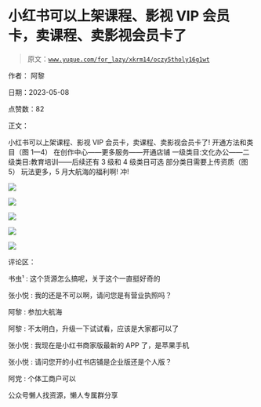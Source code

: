 # 小红书可以上架课程、影视 VIP 会员卡，卖课程、卖影视会员卡了

> 原文：[`www.yuque.com/for_lazy/xkrm14/oczy5tholy16g1wt`](https://www.yuque.com/for_lazy/xkrm14/oczy5tholy16g1wt)

作者： 阿黎

日期：2023-05-08

点赞数：82

正文：

小红书可以上架课程、影视 VIP 会员卡，卖课程、卖影视会员卡了! 开通方法和类目（图 1—4） 在创作中心——更多服务——开通店铺 一级类目:文化办公——二级类目:教育培训——后续还有 3 级和 4 级类目可选 部分类目需要上传资质（图 5） 玩法更多，5 月大航海的福利啊! 冲!

![](img/3b78bc1bf25031d9d336bb0f30979b28.png)  

![](img/4afbb10ede4845e6ef7850a2a11208d4.png)  

![](img/e2c58462b3b834211608f0184c1f0680.png)  

![](img/db9a8e2623f9bcec8d24efb5465afa07.png)  

![](img/e151712bca6342f72a767517690f9459.png)  

评论区：

书虫¹ : 这个货源怎么搞呢，关于这个一直挺好奇的

张小悦 : 我的还是不可以啊，请问您是有营业执照吗？

阿黎 : 参加大航海

阿黎 : 不太明白，升级一下试试看，应该是大家都可以了

张小悦 : 我现在是小红书商家版最新的 APP 了，是苹果手机

张小悦 : 请问您开的小红书店铺是企业版还是个人版？

阿党 : 个体工商户可以

公众号懒人找资源，懒人专属群分享

